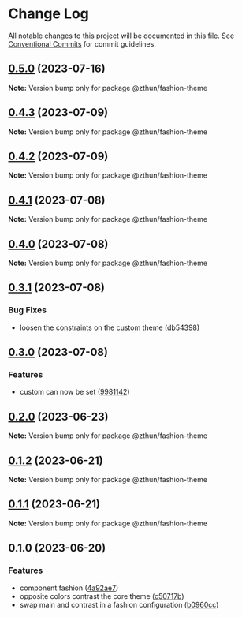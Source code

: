 # Change Log

All notable changes to this project will be documented in this file.
See [Conventional Commits](https://conventionalcommits.org) for commit guidelines.

## [0.5.0](https://github.com/zthun/fashion/compare/v0.4.3...v0.5.0) (2023-07-16)

**Note:** Version bump only for package @zthun/fashion-theme





## [0.4.3](https://github.com/zthun/fashion/compare/v0.4.2...v0.4.3) (2023-07-09)

**Note:** Version bump only for package @zthun/fashion-theme





## [0.4.2](https://github.com/zthun/fashion/compare/v0.4.1...v0.4.2) (2023-07-09)

**Note:** Version bump only for package @zthun/fashion-theme





## [0.4.1](https://github.com/zthun/fashion/compare/v0.4.0...v0.4.1) (2023-07-08)

**Note:** Version bump only for package @zthun/fashion-theme





## [0.4.0](https://github.com/zthun/fashion/compare/v0.3.1...v0.4.0) (2023-07-08)

**Note:** Version bump only for package @zthun/fashion-theme





## [0.3.1](https://github.com/zthun/fashion/compare/v0.3.0...v0.3.1) (2023-07-08)


### Bug Fixes

* loosen the constraints on the custom theme ([db54398](https://github.com/zthun/fashion/commit/db54398b4c2b6689f2ea4f6ea0936ac3208e8d0e))



## [0.3.0](https://github.com/zthun/fashion/compare/v0.2.0...v0.3.0) (2023-07-08)


### Features

* custom can now be set ([9981142](https://github.com/zthun/fashion/commit/998114220955c556df378279769cf4d3464434d1))



## [0.2.0](https://github.com/zthun/fashion/compare/v0.1.2...v0.2.0) (2023-06-23)

**Note:** Version bump only for package @zthun/fashion-theme





## [0.1.2](https://github.com/zthun/fashion/compare/v0.1.1...v0.1.2) (2023-06-21)

**Note:** Version bump only for package @zthun/fashion-theme





## [0.1.1](https://github.com/zthun/fashion/compare/v0.1.0...v0.1.1) (2023-06-21)

**Note:** Version bump only for package @zthun/fashion-theme





## 0.1.0 (2023-06-20)


### Features

* component fashion ([4a92ae7](https://github.com/zthun/fashion/commit/4a92ae7214a80685e6cc21e86d52e93e3c9604e7))
* opposite colors contrast the core theme ([c50717b](https://github.com/zthun/fashion/commit/c50717b9d31cb274123e0ea906614278dffc237d))
* swap main and contrast in a fashion configuration ([b0960cc](https://github.com/zthun/fashion/commit/b0960cc9699dd1e04b0e4010b429cec719fb444b))
